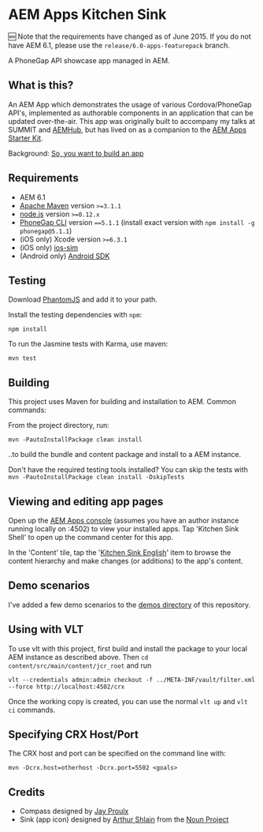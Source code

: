 AEM Apps Kitchen Sink
=====================

:new: Note that the requirements have changed as of June 2015. If you do not have AEM 6.1, please use the `release/6.0-apps-featurepack` branch.

A PhoneGap API showcase app managed in AEM.

What is this?
-------------

An AEM App which demonstrates the usage of various Cordova/PhoneGap API's, implemented as authorable components in an application that can be updated over-the-air. This app was originally built to accompany my talks at SUMMIT and [AEMHub](http://brucelefebvre.com/blog/2014/04/10/aemhub-mobile-apps-in-aem/), but has lived on as a companion to the [AEM Apps Starter Kit](https://github.com/Adobe-Marketing-Cloud/aem-phonegap-starter-kit).

Background: [So, you want to build an app](http://brucelefebvre.com/blog/2014/03/14/so-you-want-to-build-an-app/)


Requirements
------------

- AEM 6.1
- [Apache Maven](https://maven.apache.org/) version `>=3.1.1`
- [node.js](http://nodejs.org/) version `>=0.12.x`
- [PhoneGap CLI](https://github.com/phonegap/phonegap-cli) version `==5.1.1` (install exact version with `npm install -g phonegap@5.1.1`)
- (iOS only) Xcode version `>=6.3.1`
- (iOS only) [ios-sim](https://github.com/phonegap/ios-sim#installation) 
- (Android only) [Android SDK](https://developer.android.com/sdk/index.html)


Testing
-------

Download [PhantomJS](http://phantomjs.org/download.html) and add it to your path.

Install the testing dependencies with `npm`:

	npm install

To run the Jasmine tests with Karma, use maven:

	mvn test


Building
--------

This project uses Maven for building and installation to AEM. Common commands:

From the project directory, run:

	mvn -PautoInstallPackage clean install 

..to build the bundle and content package and install to a AEM instance.

Don't have the required testing tools installed? You can skip the tests with ``mvn -PautoInstallPackage clean install -DskipTests``


Viewing and editing app pages
-----------------------------

Open up the [AEM Apps console](http://localhost:4502/aem/apps.html/content/phonegap) (assumes you have an author instance running locally on :4502) to view your installed apps. Tap 'Kitchen Sink Shell' to open up the command center for this app.

In the 'Content' tile, tap the '[Kitchen Sink English](http://localhost:4502/aem/apps.html/content/phonegap/kitchen-sink/en)' item to browse the content hierarchy and make changes (or additions) to the app's content.


Demo scenarios
--------------

I've added a few demo scenarios to the [demos directory](demos) of this repository.


Using with VLT
--------------

To use vlt with this project, first build and install the package to your local AEM instance as described above. Then `cd content/src/main/content/jcr_root` and run

    vlt --credentials admin:admin checkout -f ../META-INF/vault/filter.xml --force http://localhost:4502/crx

Once the working copy is created, you can use the normal ``vlt up`` and ``vlt ci`` commands.


Specifying CRX Host/Port
------------------------

The CRX host and port can be specified on the command line with:

    mvn -Dcrx.host=otherhost -Dcrx.port=5502 <goals>


Credits
-------

- Compass designed by <a href="https://twitter.com/jay_proulx">Jay Proulx</a>
- Sink (app icon) designed by <a href="http://www.thenounproject.com/ArtZ91">Arthur Shlain</a> from the <a href="http://www.thenounproject.com">Noun Project</a>
